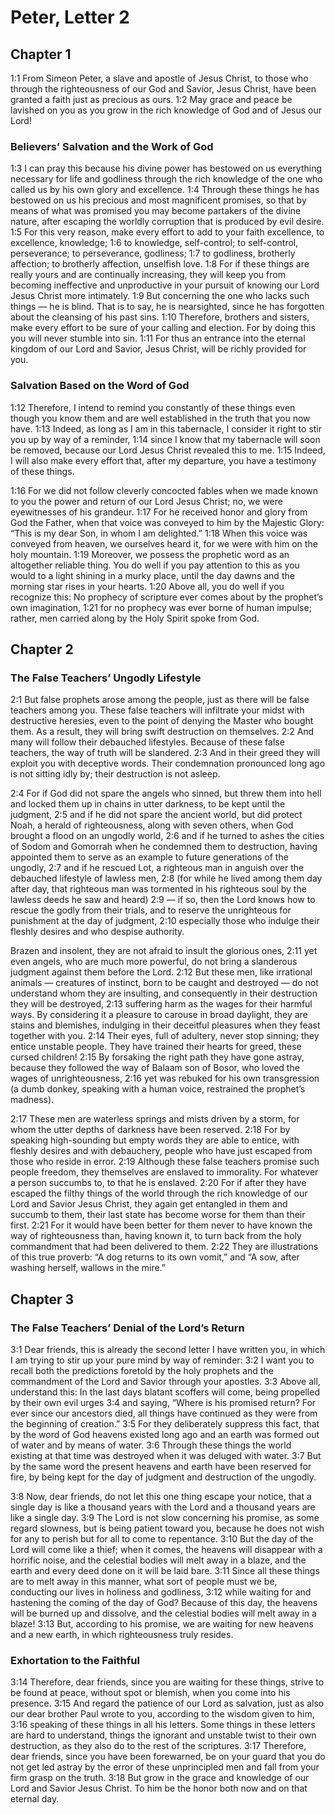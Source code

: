 #  Peter, Letter 2

## Chapter 1

<a name="1:1">1:1</a> From Simeon Peter, a slave and apostle of Jesus Christ, to those who through the righteousness of our God and Savior, Jesus Christ, have been granted a faith just as precious as ours. <a name="1:2">1:2</a> May grace and peace be lavished on you as you grow in the rich knowledge of God and of Jesus our Lord!

### Believers’ Salvation and the Work of God

<a name="1:3">1:3</a> I can pray this because his divine power has bestowed on us everything necessary for life and godliness through the rich knowledge of the one who called us by his own glory and excellence. <a name="1:4">1:4</a> Through these things he has bestowed on us his precious and most magnificent promises, so that by means of what was promised you may become partakers of the divine nature, after escaping the worldly corruption that is produced by evil desire. <a name="1:5">1:5</a> For this very reason, make every effort to add to your faith excellence, to excellence, knowledge; <a name="1:6">1:6</a> to knowledge, self-control; to self-control, perseverance; to perseverance, godliness; <a name="1:7">1:7</a> to godliness, brotherly affection; to brotherly affection, unselfish love. <a name="1:8">1:8</a> For if these things are really yours and are continually increasing, they will keep you from becoming ineffective and unproductive in your pursuit of knowing our Lord Jesus Christ more intimately. <a name="1:9">1:9</a> But concerning the one who lacks such things — he is blind. That is to say, he is nearsighted, since he has forgotten about the cleansing of his past sins. <a name="1:10">1:10</a> Therefore, brothers and sisters, make every effort to be sure of your calling and election. For by doing this you will never stumble into sin. <a name="1:11">1:11</a> For thus an entrance into the eternal kingdom of our Lord and Savior, Jesus Christ, will be richly provided for you.

### Salvation Based on the Word of God

<a name="1:12">1:12</a> Therefore, I intend to remind you constantly of these things even though you know them and are well established in the truth that you now have. <a name="1:13">1:13</a> Indeed, as long as I am in this tabernacle, I consider it right to stir you up by way of a reminder, <a name="1:14">1:14</a> since I know that my tabernacle will soon be removed, because our Lord Jesus Christ revealed this to me. <a name="1:15">1:15</a> Indeed, I will also make every effort that, after my departure, you have a testimony of these things.

<a name="1:16">1:16</a> For we did not follow cleverly concocted fables when we made known to you the power and return of our Lord Jesus Christ; no, we were eyewitnesses of his grandeur. <a name="1:17">1:17</a> For he received honor and glory from God the Father, when that voice was conveyed to him by the Majestic Glory: “This is my dear Son, in whom I am delighted.” <a name="1:18">1:18</a> When this voice was conveyed from heaven, we ourselves heard it, for we were with him on the holy mountain. <a name="1:19">1:19</a> Moreover, we possess the prophetic word as an altogether reliable thing. You do well if you pay attention to this as you would to a light shining in a murky place, until the day dawns and the morning star rises in your hearts. <a name="1:20">1:20</a> Above all, you do well if you recognize this: No prophecy of scripture ever comes about by the prophet’s own imagination, <a name="1:21">1:21</a> for no prophecy was ever borne of human impulse; rather, men carried along by the Holy Spirit spoke from God.

## Chapter 2

### The False Teachers’ Ungodly Lifestyle

<a name="2:1">2:1</a> But false prophets arose among the people, just as there will be false teachers among you. These false teachers will infiltrate your midst with destructive heresies, even to the point of denying the Master who bought them. As a result, they will bring swift destruction on themselves. <a name="2:2">2:2</a> And many will follow their debauched lifestyles. Because of these false teachers, the way of truth will be slandered. <a name="2:3">2:3</a> And in their greed they will exploit you with deceptive words. Their condemnation pronounced long ago is not sitting idly by; their destruction is not asleep.

<a name="2:4">2:4</a> For if God did not spare the angels who sinned, but threw them into hell and locked them up in chains in utter darkness, to be kept until the judgment, <a name="2:5">2:5</a> and if he did not spare the ancient world, but did protect Noah, a herald of righteousness, along with seven others, when God brought a flood on an ungodly world, <a name="2:6">2:6</a> and if he turned to ashes the cities of Sodom and Gomorrah when he condemned them to destruction, having appointed them to serve as an example to future generations of the ungodly, <a name="2:7">2:7</a> and if he rescued Lot, a righteous man in anguish over the debauched lifestyle of lawless men, <a name="2:8">2:8</a> (for while he lived among them day after day, that righteous man was tormented in his righteous soul by the lawless deeds he saw and heard) <a name="2:9">2:9</a> — if so, then the Lord knows how to rescue the godly from their trials, and to reserve the unrighteous for punishment at the day of judgment, <a name="2:10">2:10</a> especially those who indulge their fleshly desires and who despise authority.

Brazen and insolent, they are not afraid to insult the glorious ones, <a name="2:11">2:11</a> yet even angels, who are much more powerful, do not bring a slanderous judgment against them before the Lord. <a name="2:12">2:12</a> But these men, like irrational animals — creatures of instinct, born to be caught and destroyed — do not understand whom they are insulting, and consequently in their destruction they will be destroyed, <a name="2:13">2:13</a> suffering harm as the wages for their harmful ways. By considering it a pleasure to carouse in broad daylight, they are stains and blemishes, indulging in their deceitful pleasures when they feast together with you. <a name="2:14">2:14</a> Their eyes, full of adultery, never stop sinning; they entice unstable people. They have trained their hearts for greed, these cursed children! <a name="2:15">2:15</a> By forsaking the right path they have gone astray, because they followed the way of Balaam son of Bosor, who loved the wages of unrighteousness, <a name="2:16">2:16</a> yet was rebuked for his own transgression (a dumb donkey, speaking with a human voice, restrained the prophet’s madness).

<a name="2:17">2:17</a> These men are waterless springs and mists driven by a storm, for whom the utter depths of darkness have been reserved. <a name="2:18">2:18</a> For by speaking high-sounding but empty words they are able to entice, with fleshly desires and with debauchery, people who have just escaped from those who reside in error. <a name="2:19">2:19</a> Although these false teachers promise such people freedom, they themselves are enslaved to immorality. For whatever a person succumbs to, to that he is enslaved. <a name="2:20">2:20</a> For if after they have escaped the filthy things of the world through the rich knowledge of our Lord and Savior Jesus Christ, they again get entangled in them and succumb to them, their last state has become worse for them than their first. <a name="2:21">2:21</a> For it would have been better for them never to have known the way of righteousness than, having known it, to turn back from the holy commandment that had been delivered to them. <a name="2:22">2:22</a> They are illustrations of this true proverb: “A dog returns to its own vomit,” and “A sow, after washing herself, wallows in the mire.”

## Chapter 3

### The False Teachers’ Denial of the Lord’s Return

<a name="3:1">3:1</a> Dear friends, this is already the second letter I have written you, in which I am trying to stir up your pure mind by way of reminder: <a name="3:2">3:2</a> I want you to recall both the predictions foretold by the holy prophets and the commandment of the Lord and Savior through your apostles. <a name="3:3">3:3</a> Above all, understand this: In the last days blatant scoffers will come, being propelled by their own evil urges <a name="3:4">3:4</a> and saying, “Where is his promised return? For ever since our ancestors died, all things have continued as they were from the beginning of creation.” <a name="3:5">3:5</a> For they deliberately suppress this fact, that by the word of God heavens existed long ago and an earth was formed out of water and by means of water. <a name="3:6">3:6</a> Through these things the world existing at that time was destroyed when it was deluged with water. <a name="3:7">3:7</a> But by the same word the present heavens and earth have been reserved for fire, by being kept for the day of judgment and destruction of the ungodly.

<a name="3:8">3:8</a> Now, dear friends, do not let this one thing escape your notice, that a single day is like a thousand years with the Lord and a thousand years are like a single day. <a name="3:9">3:9</a> The Lord is not slow concerning his promise, as some regard slowness, but is being patient toward you, because he does not wish for any to perish but for all to come to repentance. <a name="3:10">3:10</a> But the day of the Lord will come like a thief; when it comes, the heavens will disappear with a horrific noise, and the celestial bodies will melt away in a blaze, and the earth and every deed done on it will be laid bare. <a name="3:11">3:11</a> Since all these things are to melt away in this manner, what sort of people must we be, conducting our lives in holiness and godliness, <a name="3:12">3:12</a> while waiting for and hastening the coming of the day of God? Because of this day, the heavens will be burned up and dissolve, and the celestial bodies will melt away in a blaze! <a name="3:13">3:13</a> But, according to his promise, we are waiting for new heavens and a new earth, in which righteousness truly resides.

### Exhortation to the Faithful

<a name="3:14">3:14</a> Therefore, dear friends, since you are waiting for these things, strive to be found at peace, without spot or blemish, when you come into his presence. <a name="3:15">3:15</a> And regard the patience of our Lord as salvation, just as also our dear brother Paul wrote to you, according to the wisdom given to him, <a name="3:16">3:16</a> speaking of these things in all his letters. Some things in these letters are hard to understand, things the ignorant and unstable twist to their own destruction, as they also do to the rest of the scriptures. <a name="3:17">3:17</a> Therefore, dear friends, since you have been forewarned, be on your guard that you do not get led astray by the error of these unprincipled men and fall from your firm grasp on the truth. <a name="3:18">3:18</a> But grow in the grace and knowledge of our Lord and Savior Jesus Christ. To him be the honor both now and on that eternal day.